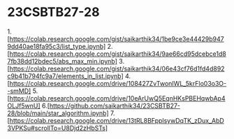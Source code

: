 # 23CSBTB27-28
1.[https://colab.research.google.com/gist/saikarthik34/1be9ce3e44429b9479dd40ae18fa95c3/list_type.ipynb]
2.[https://colab.research.google.com/gist/saikarthik34/9ae66cd95dcebce1d87fb38dd12bdec5/abs_max_min.ipynb]
3.[https://colab.research.google.com/gist/saikarthik34/06e43cf76d1fd4d892c9b41b794fc9a7/elements_in_list.ipynb]
4.[https://colab.research.google.com/drive/108427ZvTwonIWL_5krFlo03o3O--smMD]
5.[https://colab.research.google.com/drive/10eArUwQ5EqnHKsPBEHqwbAp4OLJf5wnU]
6.[https://github.com/saikarthik34/23CSBTB27-28/blob/main/star_algorithm.ipynb]
7.[https://colab.research.google.com/drive/13tRL8BFpplsywDqTK_zDux_AbD3VPKSu#scrollTo=U8Djd2zHbSTs]
